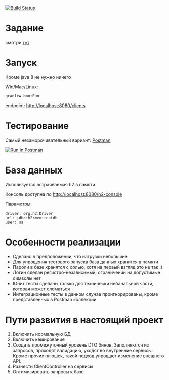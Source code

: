 [![Build Status](https://secure.travis-ci.org/ushkinaz/webservice-client.png?branch=master)](http://travis-ci.org/ushkinaz/webservice-client)

# Задание
смотри [тут](assignment.md)
 
# Запуск
Кроме java 8 не нужно ничего

Win/Mac/Linux:

`gradlew bootRun`

endpoint:
[http://localhost:8080/clients](http://localhost:8080/clients)


# Тестирование
Самый незаморочивательный вариант: [Postman](https://www.getpostman.com/)

[![Run in Postman](https://run.pstmn.io/button.svg)](https://app.getpostman.com/run-collection/b47edc98c53b4aeb53c7)

# База данных

Используется встраиваемая h2 в памяти.

Консоль доступна по [http://localhost:8080/h2-console](http://localhost:8080/h2-console)

Параметры:
```
driver: org.h2.Driver
url: jdbc:h2:mem:testdb
user: sa
```

# Особенности реализации
* Сделано в предположении, что нагрузки небольшие
* Для упрощения тестового запуска база данных хранится в памяти
* Пароли в базе хранятся с солью, хотя на первый взгляд это не так :)
* Логин сделан регистро-независимый, ограничений на допустимые символы нет
* Юнит тесты сделаны только для технически небанальной части, которая может сломаться
* Интеграционные тесты в данном случае проигнорированы, кроме представленных в Postman коллекции

# Пути развития в настоящий проект
1. Включить нормальную БД
2. Включить кеширование
3. Создать промежуточный уровень DTO бинов. Заполняются из запросов, проходят валидацию,
 уходят во внутренние сервисы. Кроме прочих плюшек, такой подход упрощает изменение внешнего API.
4. Разнести ClientController на сервисы
5. Оптимизировать запросы к базе
